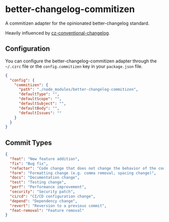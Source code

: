 # better-changelog-commitizen

A commitizen adapter for the opinionated better-changelog standard.

Heavily influenced by [cz-conventional-changelog](https://github.com/commitizen/cz-conventional-changelog).

## Configuration

You can configure the better-changelog-commitizen adapter through the `~/.czrc` file or the `config.commitizen` key in your `package.json` file.

```json
{
  "config": {
    "commitizen": {
      "path": "./node_modules/better-changelog-commitizen",
      "defaultType": "",
      "defaultScope": "",
      "defaultSubject": "",
      "defaultBody": "",
      "defaultIssues": ""
    }
  }
}
```

## Commit Types

```json
{
  "feat": "New feature addition",
  "fix": "Bug fix",
  "refactor": "Code change that does not change the behavior of the code",
  "form": "Formatting change (e.g. comma removal, spacing change)",
  "docs": "Documentation change",
  "test": "Testing change",
  "perf": "Performance improvement",
  "security": "Security patch",
  "ci/cd": "CI/CD configuration change",
  "depend": "Dependency change",
  "revert": "Reversion to a previous commit",
  "feat-removal": "Feature removal"
}
```
